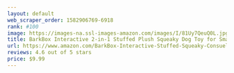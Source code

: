 ```yaml
---
layout: default 
﻿web_scraper_order: 1582906769-6918
rank: #100
image: https://images-na.ssl-images-amazon.com/images/I/81Uy7QeuQ0L.jpg
title: BarkBox Interactive 2-in-1 Stuffed Plush Squeaky Dog Toy for Small/Medium/Large Dogs
url: https://www.amazon.com/BarkBox-Interactive-Stuffed-Squeaky-Consuela/dp/B07NVW6X6J/ref=zg_mw_pet-supplies_100?_encoding=UTF8&psc=1&refRID=H5H5GKBRAGT498NV2G74
reviews: 4.6 out of 5 stars
price: $9.99 
---
```

